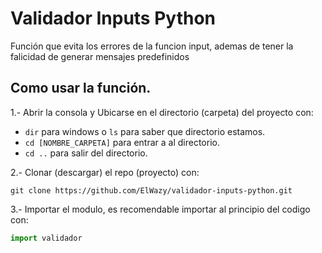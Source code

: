 # Validador Inputs Python
Función que evita los errores de la funcion input, ademas de tener la falicidad de generar mensajes predefinidos
## Como usar la función.
1.- Abrir la consola y Ubicarse en el directorio (carpeta) del proyecto con: 
  - `dir` para windows o `ls` para saber que directorio estamos. 
  - `cd [NOMBRE_CARPETA]` para entrar a al directorio.
  - `cd ..` para salir del directorio.

2.- Clonar (descargar) el repo (proyecto) con:
```
git clone https://github.com/ElWazy/validador-inputs-python.git
```
3.- Importar el modulo, es recomendable importar al principio del codigo con:
```py
import validador
```
